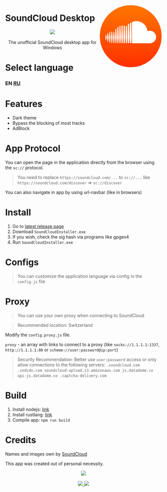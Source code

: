 <p>
<a href="https://soundcloud.com" alt="soundcloud">
<img src="https://raw.githubusercontent.com/fydne/SoundCloud-Desktop/main/icons/appLogo.png" width="200px" align="right" style="border-radius: 50%;" />
</a>

# SoundCloud Desktop

<p align="center">
<a href="https://soundcloud.com" alt="soundcloud">
<img src="https://readme-typing-svg.herokuapp.com?font=Fira+Code&weight=500&pause=1000&color=F76000&center=true&vCenter=true&repeat=false&width=435&height=25&lines=SoundCloud+Desktop">
</a>
</p>
<p align="center">
The unofficial SoundCloud desktop app for Windows
</p>

# Select language

### EN [RU](https://github.com/zxcnoname666/SoundCloud-Desktop/blob/main/README-RU.md)

# Features

- Dark theme
- Bypass the blocking of most tracks
- AdBlock

# App Protocol

You can open the page in the application directly from the browser using the `sc://` protocol.
> You need to replace `https://soundcloud.com/...` to `sc://...` like `https://soundcloud.com/discover` =>
`sc://discover`

You can also navigate in app by using url-navbar (like in browsers)

# Install

1. Go to [latest release page](https://github.com/zxcnoname666/SoundCloud-Desktop/releases/latest)
2. Download `SoundCloudInstaller.exe`
3. If you wish, check the sig hash via programs like gpgex4
4. Run `SoundCloudInstaller.exe`

# Configs

> You can customize the application language via config in the `config.js` file

# Proxy

> You can use your own proxy when connecting to SoundCloud

> Recommended location: Switzerland

Modify the `config.proxy.js` file.

`proxy` - an array with links to connect to a proxy (like `socks://1.1.1.1:1337`, `http://1.1.1.1:80` or
`scheme://user:password@ip:port`)

> Security Recommendation: Better use `user:password` access or only allow connections to the following servers:
`.soundcloud.com .sndcdn.com soundcloud-upload.s3.amazonaws.com js.datadome.co api-js.datadome.co .captcha-delivery.com`

# Build

1. Install nodejs: [link](https://nodejs.org/en/download)
2. Install rustlang: [link](https://rust-lang.org/tools/install)
3. Compile app: `npm run build`

# Credits

Names and images own by [SoundCloud](https://soundcloud.com)

This app was created out of personal necessity.

<p align="center">
<a href="javascript:void(0)">
<img src="https://profile-counter.glitch.me/scda/count.svg" width="200px" />
</a>
</p>
<p align="center">
<a href="javascript:void(0)">
<img src="https://img.shields.io/github/downloads/zxcnoname666/SoundCloud-Desktop/total?color=fd4313&style=plastic" />
<img src="https://img.shields.io/github/v/release/zxcnoname666/SoundCloud-Desktop.svg?color=#fd4313&style=plastic" />
</a>
</p>